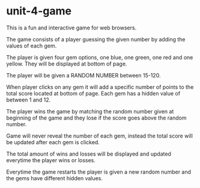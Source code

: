 # unit-4-game
This is a fun and interactive game for web browsers.

The game consists of a player guessing the given number by adding the values of each gem.

The player is given four gem options, one blue, one green, one red and one yellow. They will be displayed at bottom of page.

The player will be given a RANDOM NUMBER between 15-120.

When player clicks on any gem it will add a specific number of points to the total score located at bottom of page. Each gem has a hidden value of between 1 and 12. 

The player wins the game by matching the random number given at beginning of the game and they lose if the score goes above the random number.

Game will never reveal the number of each gem, instead the total score will be updated after each gem is clicked.

The total amount of wins and losses will be displayed and updated everytime the player wins or losses. 

Everytime the game restarts the player is given a new random number and the gems have different hidden values.




